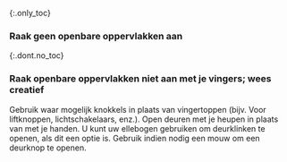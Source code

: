 {:.only_toc} 
 ### Raak geen openbare oppervlakken aan 

 {:.dont.no_toc} 
 ### Raak openbare oppervlakken niet aan met je vingers; wees creatief 

Gebruik waar mogelijk knokkels in plaats van vingertoppen (bijv. Voor liftknoppen, lichtschakelaars, enz.). Open deuren met je heupen in plaats van met je handen. U kunt uw ellebogen gebruiken om deurklinken te openen, als dit een optie is. Gebruik indien nodig een mouw om een deurknop te openen. 
